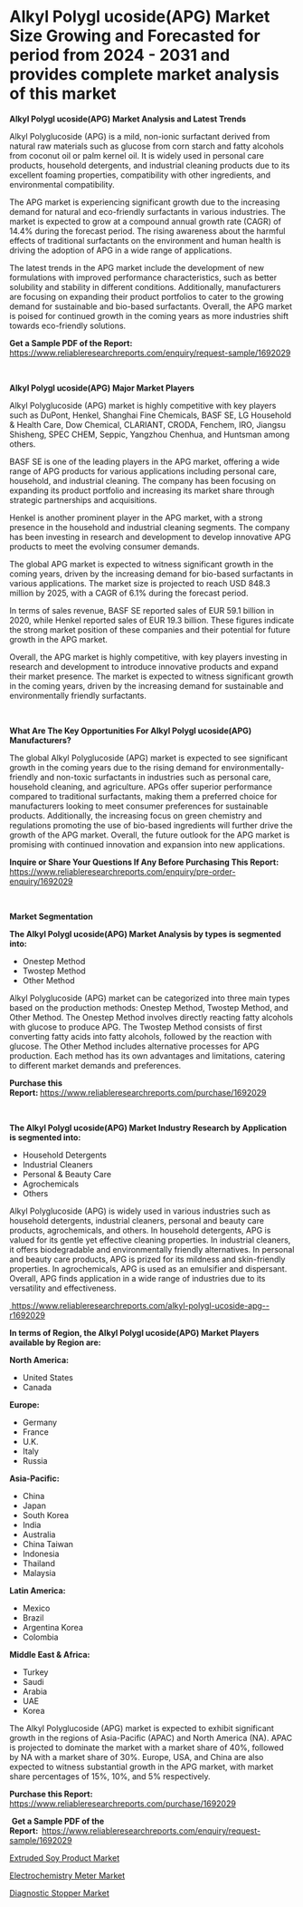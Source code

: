 <p><h1>Alkyl Polygl ucoside(APG) Market Size Growing and Forecasted for period from 2024 - 2031 and provides complete market analysis of this market</h1></p><p><strong>Alkyl Polygl ucoside(APG) Market Analysis and Latest Trends</strong></p>
<p><p>Alkyl Polyglucoside (APG) is a mild, non-ionic surfactant derived from natural raw materials such as glucose from corn starch and fatty alcohols from coconut oil or palm kernel oil. It is widely used in personal care products, household detergents, and industrial cleaning products due to its excellent foaming properties, compatibility with other ingredients, and environmental compatibility.</p><p>The APG market is experiencing significant growth due to the increasing demand for natural and eco-friendly surfactants in various industries. The market is expected to grow at a compound annual growth rate (CAGR) of 14.4% during the forecast period. The rising awareness about the harmful effects of traditional surfactants on the environment and human health is driving the adoption of APG in a wide range of applications.</p><p>The latest trends in the APG market include the development of new formulations with improved performance characteristics, such as better solubility and stability in different conditions. Additionally, manufacturers are focusing on expanding their product portfolios to cater to the growing demand for sustainable and bio-based surfactants. Overall, the APG market is poised for continued growth in the coming years as more industries shift towards eco-friendly solutions.</p></p>
<p><strong>Get a Sample PDF of the Report:&nbsp;</strong> <a href="https://www.reliableresearchreports.com/enquiry/request-sample/1692029">https://www.reliableresearchreports.com/enquiry/request-sample/1692029</a></p>
<p>&nbsp;</p>
<p><strong>Alkyl Polygl ucoside(APG) Major Market Players</strong></p>
<p><p>Alkyl Polyglucoside (APG) market is highly competitive with key players such as DuPont, Henkel, Shanghai Fine Chemicals, BASF SE, LG Household & Health Care, Dow Chemical, CLARIANT, CRODA, Fenchem, IRO, Jiangsu Shisheng, SPEC CHEM, Seppic, Yangzhou Chenhua, and Huntsman among others.</p><p>BASF SE is one of the leading players in the APG market, offering a wide range of APG products for various applications including personal care, household, and industrial cleaning. The company has been focusing on expanding its product portfolio and increasing its market share through strategic partnerships and acquisitions. </p><p>Henkel is another prominent player in the APG market, with a strong presence in the household and industrial cleaning segments. The company has been investing in research and development to develop innovative APG products to meet the evolving consumer demands.</p><p>The global APG market is expected to witness significant growth in the coming years, driven by the increasing demand for bio-based surfactants in various applications. The market size is projected to reach USD 848.3 million by 2025, with a CAGR of 6.1% during the forecast period.</p><p>In terms of sales revenue, BASF SE reported sales of EUR 59.1 billion in 2020, while Henkel reported sales of EUR 19.3 billion. These figures indicate the strong market position of these companies and their potential for future growth in the APG market. </p><p>Overall, the APG market is highly competitive, with key players investing in research and development to introduce innovative products and expand their market presence. The market is expected to witness significant growth in the coming years, driven by the increasing demand for sustainable and environmentally friendly surfactants.</p></p>
<p>&nbsp;</p>
<p><strong>What Are The Key Opportunities For Alkyl Polygl ucoside(APG) Manufacturers?</strong></p>
<p><p>The global Alkyl Polyglucoside (APG) market is expected to see significant growth in the coming years due to the rising demand for environmentally-friendly and non-toxic surfactants in industries such as personal care, household cleaning, and agriculture. APGs offer superior performance compared to traditional surfactants, making them a preferred choice for manufacturers looking to meet consumer preferences for sustainable products. Additionally, the increasing focus on green chemistry and regulations promoting the use of bio-based ingredients will further drive the growth of the APG market. Overall, the future outlook for the APG market is promising with continued innovation and expansion into new applications.</p></p>
<p><strong>Inquire or Share Your Questions If Any Before Purchasing This Report:</strong> <a href="https://www.reliableresearchreports.com/enquiry/pre-order-enquiry/1692029">https://www.reliableresearchreports.com/enquiry/pre-order-enquiry/1692029</a></p>
<p>&nbsp;</p>
<p><strong>Market Segmentation</strong></p>
<p><strong>The Alkyl Polygl ucoside(APG) Market Analysis by types is segmented into:</strong></p>
<p><ul><li>Onestep Method</li><li>Twostep Method</li><li>Other Method</li></ul></p>
<p><p>Alkyl Polyglucoside (APG) market can be categorized into three main types based on the production methods: Onestep Method, Twostep Method, and Other Method. The Onestep Method involves directly reacting fatty alcohols with glucose to produce APG. The Twostep Method consists of first converting fatty acids into fatty alcohols, followed by the reaction with glucose. The Other Method includes alternative processes for APG production. Each method has its own advantages and limitations, catering to different market demands and preferences.</p></p>
<p><strong>Purchase this Report:&nbsp;</strong><a href="https://www.reliableresearchreports.com/purchase/1692029">https://www.reliableresearchreports.com/purchase/1692029</a></p>
<p>&nbsp;</p>
<p><strong>The Alkyl Polygl ucoside(APG) Market Industry Research by Application is segmented into:</strong></p>
<p><ul><li>Household Detergents</li><li>Industrial Cleaners</li><li>Personal & Beauty Care</li><li>Agrochemicals</li><li>Others</li></ul></p>
<p><p>Alkyl Polyglucoside (APG) is widely used in various industries such as household detergents, industrial cleaners, personal and beauty care products, agrochemicals, and others. In household detergents, APG is valued for its gentle yet effective cleaning properties. In industrial cleaners, it offers biodegradable and environmentally friendly alternatives. In personal and beauty care products, APG is prized for its mildness and skin-friendly properties. In agrochemicals, APG is used as an emulsifier and dispersant. Overall, APG finds application in a wide range of industries due to its versatility and effectiveness.</p></p>
<p><a href="https://www.reliableresearchreports.com/alkyl-polygl-ucoside-apg--r1692029">&nbsp;https://www.reliableresearchreports.com/alkyl-polygl-ucoside-apg--r1692029</a></p>
<p><strong>In terms of Region, the Alkyl Polygl ucoside(APG) Market Players available by Region are:</strong></p>
<p>
    <p> <strong> North America: </strong>
        <ul>
            <li>United States</li>
            <li>Canada</li>
        </ul>
        </p> 
    <p> <strong> Europe: </strong>
        <ul>
            <li>Germany</li>
            <li>France</li>
            <li>U.K.</li>
            <li>Italy</li>
            <li>Russia</li>
        </ul>
        </p> 
    <p> <strong> Asia-Pacific: </strong>
        <ul>
            <li>China</li>
            <li>Japan</li>
            <li>South Korea</li>
            <li>India</li>
            <li>Australia</li>
            <li>China Taiwan</li>
            <li>Indonesia</li>
            <li>Thailand</li>
            <li>Malaysia</li>
        </ul>
        </p> 
    <p> <strong> Latin America: </strong>
        <ul>
            <li>Mexico</li>
            <li>Brazil</li>
            <li>Argentina Korea</li>
            <li>Colombia</li>
        </ul>
        </p> 
    <p> <strong> Middle East & Africa: </strong>
        <ul>
            <li>Turkey</li>
            <li>Saudi</li>
            <li>Arabia</li>
            <li>UAE</li>
            <li>Korea</li>
        </ul>
    </p>
    </p>
<p><p>The Alkyl Polyglucoside (APG) market is expected to exhibit significant growth in the regions of Asia-Pacific (APAC) and North America (NA). APAC is projected to dominate the market with a market share of 40%, followed by NA with a market share of 30%. Europe, USA, and China are also expected to witness substantial growth in the APG market, with market share percentages of 15%, 10%, and 5% respectively.</p></p>
<p><strong>Purchase this Report: </strong><a href="https://www.reliableresearchreports.com/purchase/1692029">https://www.reliableresearchreports.com/purchase/1692029</a></p>
<p>&nbsp;<strong>Get a Sample PDF of the Report:&nbsp;&nbsp;</strong><a href="https://www.reliableresearchreports.com/enquiry/request-sample/1692029">https://www.reliableresearchreports.com/enquiry/request-sample/1692029</a></p>
<p><strong></strong></p>
<p><p><a href="https://medium.com/@bartlakin73/extruded-soy-product-market-size-by-type-fried-tofu-soy-chicken-soy-curd-stick-others-by-product-e688d65ccfbb">Extruded Soy Product Market</a></p><p><a href="https://medium.com/@yeie266/electrochemistry-meter-market-research-report-market-forecast-and-growth-prospects-with-a-steady-3e1939906218">Electrochemistry Meter Market</a></p><p><a href="https://medium.com/@cathymaggio15/global-diagnostic-stopper-market-size-and-market-trends-analysis-by-regional-outlook-competitive-55bfc11f469b">Diagnostic Stopper Market</a></p></p>